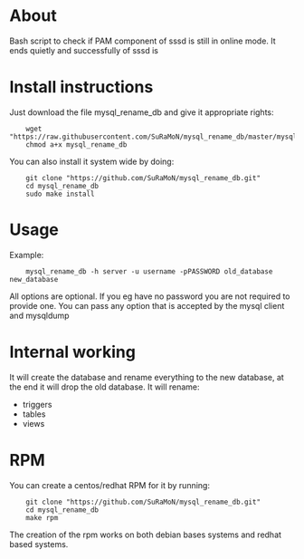 
About
=====

Bash script to check if PAM component of sssd is still in online mode.
It ends quietly and successfully of sssd is

Install instructions
====================

Just download the file mysql_rename_db and give it appropriate rights:
```
    wget "https://raw.githubusercontent.com/SuRaMoN/mysql_rename_db/master/mysql_rename_db"
    chmod a+x mysql_rename_db
```

You can also install it system wide by doing:
```
    git clone "https://github.com/SuRaMoN/mysql_rename_db.git"
    cd mysql_rename_db
    sudo make install
```

Usage
=====

Example:
```
    mysql_rename_db -h server -u username -pPASSWORD old_database new_database
```

All options are optional. If you eg have no password you are not required to provide one. You can pass any option that is accepted by the mysql client and mysqldump

Internal working
================

It will create the database and rename everything to the new database, at the end it will drop the old database. It will rename:

 * triggers
 * tables
 * views

RPM
===

You can create a centos/redhat RPM for it by running:
```
    git clone "https://github.com/SuRaMoN/mysql_rename_db.git"
    cd mysql_rename_db
    make rpm
```
The creation of the rpm works on both debian bases systems and redhat based systems.
